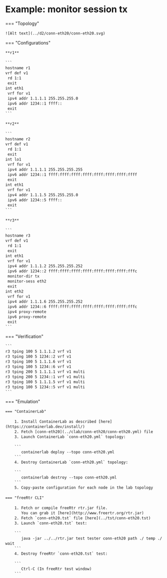 # Example: monitor session tx

=== "Topology"

    ![Alt text](../d2/conn-eth20/conn-eth20.svg)

=== "Configurations"

    **r1**

    ```
    hostname r1
    vrf def v1
     rd 1:1
     exit
    int eth1
     vrf for v1
     ipv4 addr 1.1.1.1 255.255.255.0
     ipv6 addr 1234::1 ffff::
     exit
    ```

    **r2**

    ```
    hostname r2
    vrf def v1
     rd 1:1
     exit
    int lo1
     vrf for v1
     ipv4 addr 1.1.1.1 255.255.255.255
     ipv6 addr 1234::1 ffff:ffff:ffff:ffff:ffff:ffff:ffff:ffff
     exit
    int eth1
     vrf for v1
     ipv4 addr 1.1.1.5 255.255.255.0
     ipv6 addr 1234::5 ffff::
     exit
    ```

    **r3**

    ```
    hostname r3
    vrf def v1
     rd 1:1
     exit
    int eth1
     vrf for v1
     ipv4 addr 1.1.1.2 255.255.255.252
     ipv6 addr 1234::2 ffff:ffff:ffff:ffff:ffff:ffff:ffff:fffc
     monitor-dir tx
     monitor-sess eth2
     exit
    int eth2
     vrf for v1
     ipv4 addr 1.1.1.6 255.255.255.252
     ipv6 addr 1234::6 ffff:ffff:ffff:ffff:ffff:ffff:ffff:fffc
     ipv4 proxy-remote
     ipv6 proxy-remote
     exit
    ```

=== "Verification"

    ```
    r3 tping 100 5 1.1.1.2 vrf v1
    r3 tping 100 5 1234::2 vrf v1
    r3 tping 100 5 1.1.1.6 vrf v1
    r3 tping 100 5 1234::6 vrf v1
    r3 tping 200 5 1.1.1.1 vrf v1 multi
    r3 tping 200 5 1234::1 vrf v1 multi
    r3 tping 100 5 1.1.1.5 vrf v1 multi
    r3 tping 100 5 1234::5 vrf v1 multi
    ```

=== "Emulation"

    === "ContainerLab"

        1. Install ContainerLab as described [here](https://containerlab.dev/install/)  
        2. Fetch [conn-eth20](../clab/conn-eth20/conn-eth20.yml) file  
        3. Launch ContainerLab `conn-eth20.yml` topology:  

        ```
           containerlab deploy --topo conn-eth20.yml  
        ```
        4. Destroy ContainerLab `conn-eth20.yml` topology:  

        ```
           containerlab destroy --topo conn-eth20.yml  
        ```
        5. Copy-paste configuration for each node in the lab topology

    === "freeRtr CLI"

        1. Fetch or compile freeRtr rtr.jar file.  
           You can grab it [here](http://www.freertr.org/rtr.jar)  
        2. Fetch `conn-eth20.tst` file [here](../tst/conn-eth20.tst)  
        3. Launch `conn-eth20.tst` test:  

        ```
           java -jar ../../rtr.jar test tester conn-eth20 path ./ temp ./ wait
        ```
        4. Destroy freeRtr `conn-eth20.tst` test:  

        ```
           Ctrl-C (In freeRtr test window)
        ```

